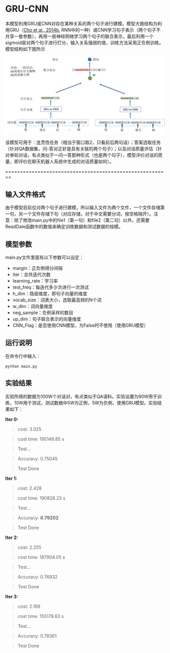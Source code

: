 # GRU-CNN
本模型利用GRU或CNN对存在某种关系的两个句子进行建模。模型大致结构为利用GRU（[Cho et al., 2014b](http://arxiv.org/abs/1406.1078), RNN中的一种）或CNN学习句子表示（两个句子不共享一套参数），再用一层神经网络学习两个句子的联合表示，最后利用一个sigmoid层对两个句子进行打分，输入关系强弱的值，训练方法采用正负例训练。模型结构如下图所示

![model](model.jpg?raw=true "model")

该模型可用于：连贯性任务（相当于窗口取2，只看前后两句话）；答案选取任务（针对QA数据集，问-答对正好是具有关联的两个句子）；以及对话质量评估（针对单轮对话，有点类似于一问一答那种形式（也是两个句子），模型评价对话的质量，即评价在聊天机器人系统中生成的对话质量如何）。

========================================================

输入文件格式
--------------------------------------------------------
由于模型目前仅对两个句子进行建模，所以输入文件为两个文件，一个文件存储第一句，另一个文件存储下句（对应存储，对于中文需要分词，按空格隔开）。注意：除了修改main.py中的file1（第一句）和file2（第二句）以外，还需要ReadDate函数中的数值来确定训练数据和测试数据的规模。

模型参数
--------------------------------------------------------
main.py文件里面有以下参数可以设定：
- margin：正负例得分间隔
- iter：总共迭代次数
- learning_rate：学习率
- test_freq：每迭代多少次进行一次测试
- h_dim：隐层维度，即句子向量的维度
- vocab_size：词表大小，选取最高频的N个词
- w_dim：词向量维度
- neg_sample：负例采样的数目
- up_dim：句子联合表示的向量维度
- CNN_Flag：是否使用CNN模型，为False时不使用（使用GRU模型）

运行说明
--------------------------------------------------------
在命令行中输入：

    python main.py

实验结果
--------------------------------------------------------
实验所用的数据为100W个对话对，有点类似于QA语料。实验设置为90W用于训练，10W用于测试，测试数据中5W为正例，5W为负例，使用GRU模型。实验结果如下：

**Iter 0:**

>cost: 3.025

>cost time: 195146.85 s

>Test...

>Accuracy: 0.75045

>Test Done

**Iter 1:**

>cost: 2.428

>cost time: 190828.23 s

>Test...

>Accuracy: **0.79202**

>Test Done

**Iter 2:**

>cost: 2.255

>cost time: 187904.05 s

>Test...

>Accuracy: 0.76932

>Test Done

**Iter 3:**

>cost: 2.169

>cost time: 155178.83 s

>Test...

>Accuracy: 0.78361

>Test Done
